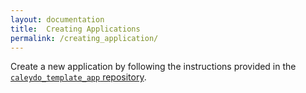 ```yaml
---
layout: documentation
title:  Creating Applications
permalink: /creating_application/
---
```


Create a new application by following the instructions provided in the [`caleydo_template_app` repository](https://github.com/Caleydo/caleydo_template_app). 
